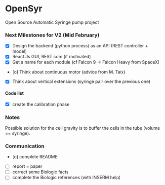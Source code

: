 # OpenSyr
Open Source Automatic Syringe pump project

### Next Milestones for V2 (Mid February)
- [X] Design the backend (python process) as an API (REST controller + model)
- [X] React Js GUI, REST com (if motivated)
- [X] Get a name for each module (cf Falcon 9 -> Falcon Heavy from SpaceX)
- [o] Think about continuous motor (advice from M. Taix)
- [X] Think about vertical extensions (syringe pair over the previous one)

#### Code list
- [X] create the calibration phase


### Notes
Possible solution for the cell gravity is to buffer the cells in the tube (volume == syringe).


### Communication
- [o] complete README 
- [ ] report = paper 
- [ ] correct some Biologic facts
- [ ] complete the Biologic references (with INSERM help)
